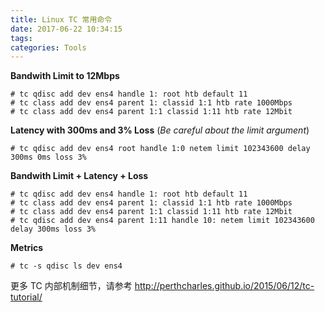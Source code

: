 ```yaml
---
title: Linux TC 常用命令
date: 2017-06-22 10:34:15
tags:
categories: Tools
---
```




**Bandwith Limit to 12Mbps**

```
# tc qdisc add dev ens4 handle 1: root htb default 11
# tc class add dev ens4 parent 1: classid 1:1 htb rate 1000Mbps
# tc class add dev ens4 parent 1:1 classid 1:11 htb rate 12Mbit
```



**Latency with 300ms and 3% Loss** (*Be careful about the limit argument*)

```
# tc qdisc add dev ens4 root handle 1:0 netem limit 102343600 delay 300ms 0ms loss 3%
```



**Bandwith Limit + Latency + Loss**

```
# tc qdisc add dev ens4 handle 1: root htb default 11
# tc class add dev ens4 parent 1: classid 1:1 htb rate 1000Mbps
# tc class add dev ens4 parent 1:1 classid 1:11 htb rate 12Mbit
# tc qdisc add dev ens4 parent 1:11 handle 10: netem limit 102343600 delay 300ms loss 3%
```



**Metrics**

```
# tc -s qdisc ls dev ens4
```

更多 TC 内部机制细节，请参考 http://perthcharles.github.io/2015/06/12/tc-tutorial/



